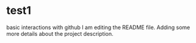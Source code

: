 # test1
basic interactions with github
I am editing the README file. Adding some more details about the project description.
